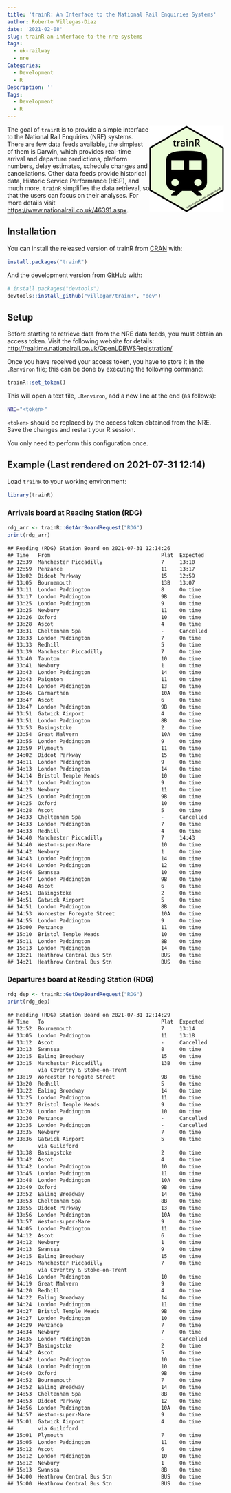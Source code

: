 ```yaml
---
title: 'trainR: An Interface to the National Rail Enquiries Systems'
author: Roberto Villegas-Diaz
date: '2021-02-08'
slug: trainR-an-interface-to-the-nre-systems
tags:
  - uk-railway
  - nre
Categories:
  - Development
  - R
Description: ''
Tags:
  - Development
  - R
---
```


<img src="https://raw.githubusercontent.com/villegar/trainR/main/inst/images/logo.png" alt="logo" align="right" height=200px/>

The goal of `trainR` is to provide a simple interface to the 
National Rail Enquiries (NRE) systems. There are few data feeds 
available, the simplest of them is Darwin, which provides real-time 
arrival and departure predictions, platform numbers, delay estimates, 
schedule changes and cancellations. Other data feeds provide historical 
data, Historic Service Performance (HSP), and much more. `trainR` 
simplifies the data retrieval, so that the users can focus on their 
analyses. For more details visit 
https://www.nationalrail.co.uk/46391.aspx.

## Installation

You can install the released version of trainR from [CRAN](https://CRAN.R-project.org) with:

``` r
install.packages("trainR")
```

And the development version from [GitHub](https://github.com/) with:

``` r
# install.packages("devtools")
devtools::install_github("villegar/trainR", "dev")
```

## Setup
Before starting to retrieve data from the NRE data feeds, you must obtain an access token. 
Visit the following website for details: http://realtime.nationalrail.co.uk/OpenLDBWSRegistration/

Once you have received your access token, you have to store it in the `.Renviron` file; this can be 
done by executing the following command:


```r
trainR::set_token()
```

This will open a text file, `.Renviron`, add a new line at the end (as follows):

```bash
NRE="<token>"
```

`<token>` should be replaced by the access token obtained from the NRE. Save the changes and restart 
your R session.

You only need to perform this configuration once.

## Example (Last rendered on 2021-07-31 12:14)

Load `trainR` to your working environment:

```r
library(trainR)
```

### Arrivals board at Reading Station (RDG)


```r
rdg_arr <- trainR::GetArrBoardRequest("RDG")
print(rdg_arr)
```

```
## Reading (RDG) Station Board on 2021-07-31 12:14:26
## Time   From                                    Plat  Expected
## 12:39  Manchester Piccadilly                   7     13:10
## 12:59  Penzance                                11    13:17
## 13:02  Didcot Parkway                          15    12:59
## 13:05  Bournemouth                             13B   13:07
## 13:11  London Paddington                       8     On time
## 13:17  London Paddington                       9B    On time
## 13:25  London Paddington                       9     On time
## 13:25  Newbury                                 11    On time
## 13:26  Oxford                                  10    On time
## 13:28  Ascot                                   4     On time
## 13:31  Cheltenham Spa                          -     Cancelled
## 13:33  London Paddington                       7     On time
## 13:33  Redhill                                 5     On time
## 13:39  Manchester Piccadilly                   7     On time
## 13:40  Taunton                                 10    On time
## 13:41  Newbury                                 1     On time
## 13:43  London Paddington                       14    On time
## 13:43  Paignton                                11    On time
## 13:44  London Paddington                       13    On time
## 13:46  Carmarthen                              10A   On time
## 13:47  Ascot                                   6     On time
## 13:47  London Paddington                       9B    On time
## 13:51  Gatwick Airport                         4     On time
## 13:51  London Paddington                       8B    On time
## 13:53  Basingstoke                             2     On time
## 13:54  Great Malvern                           10A   On time
## 13:55  London Paddington                       9     On time
## 13:59  Plymouth                                11    On time
## 14:02  Didcot Parkway                          15    On time
## 14:11  London Paddington                       9     On time
## 14:13  London Paddington                       14    On time
## 14:14  Bristol Temple Meads                    10    On time
## 14:17  London Paddington                       9     On time
## 14:23  Newbury                                 11    On time
## 14:25  London Paddington                       9B    On time
## 14:25  Oxford                                  10    On time
## 14:28  Ascot                                   5     On time
## 14:33  Cheltenham Spa                          -     Cancelled
## 14:33  London Paddington                       7     On time
## 14:33  Redhill                                 4     On time
## 14:40  Manchester Piccadilly                   7     14:43
## 14:40  Weston-super-Mare                       10    On time
## 14:42  Newbury                                 1     On time
## 14:43  London Paddington                       14    On time
## 14:44  London Paddington                       12    On time
## 14:46  Swansea                                 10    On time
## 14:47  London Paddington                       9B    On time
## 14:48  Ascot                                   6     On time
## 14:51  Basingstoke                             2     On time
## 14:51  Gatwick Airport                         5     On time
## 14:51  London Paddington                       8B    On time
## 14:53  Worcester Foregate Street               10A   On time
## 14:55  London Paddington                       9     On time
## 15:00  Penzance                                11    On time
## 15:10  Bristol Temple Meads                    10    On time
## 15:11  London Paddington                       8B    On time
## 15:13  London Paddington                       14    On time
## 13:21  Heathrow Central Bus Stn                BUS   On time
## 14:21  Heathrow Central Bus Stn                BUS   On time
```

### Departures board at Reading Station (RDG)


```r
rdg_dep <- trainR::GetDepBoardRequest("RDG")
print(rdg_dep)
```

```
## Reading (RDG) Station Board on 2021-07-31 12:14:29
## Time   To                                      Plat  Expected
## 12:52  Bournemouth                             7     13:14
## 13:05  London Paddington                       11    13:18
## 13:12  Ascot                                   -     Cancelled
## 13:13  Swansea                                 8     On time
## 13:15  Ealing Broadway                         15    On time
## 13:15  Manchester Piccadilly                   13B   On time
##        via Coventry & Stoke-on-Trent           
## 13:19  Worcester Foregate Street               9B    On time
## 13:20  Redhill                                 5     On time
## 13:22  Ealing Broadway                         14    On time
## 13:25  London Paddington                       11    On time
## 13:27  Bristol Temple Meads                    9     On time
## 13:28  London Paddington                       10    On time
## 13:30  Penzance                                -     Cancelled
## 13:35  London Paddington                       -     Cancelled
## 13:35  Newbury                                 7     On time
## 13:36  Gatwick Airport                         5     On time
##        via Guildford                           
## 13:38  Basingstoke                             2     On time
## 13:42  Ascot                                   4     On time
## 13:42  London Paddington                       10    On time
## 13:45  London Paddington                       11    On time
## 13:48  London Paddington                       10A   On time
## 13:49  Oxford                                  9B    On time
## 13:52  Ealing Broadway                         14    On time
## 13:53  Cheltenham Spa                          8B    On time
## 13:55  Didcot Parkway                          13    On time
## 13:56  London Paddington                       10A   On time
## 13:57  Weston-super-Mare                       9     On time
## 14:05  London Paddington                       11    On time
## 14:12  Ascot                                   6     On time
## 14:12  Newbury                                 1     On time
## 14:13  Swansea                                 9     On time
## 14:15  Ealing Broadway                         15    On time
## 14:15  Manchester Piccadilly                   7     On time
##        via Coventry & Stoke-on-Trent           
## 14:16  London Paddington                       10    On time
## 14:19  Great Malvern                           9     On time
## 14:20  Redhill                                 4     On time
## 14:22  Ealing Broadway                         14    On time
## 14:24  London Paddington                       11    On time
## 14:27  Bristol Temple Meads                    9B    On time
## 14:27  London Paddington                       10    On time
## 14:29  Penzance                                7     On time
## 14:34  Newbury                                 7     On time
## 14:35  London Paddington                       -     Cancelled
## 14:37  Basingstoke                             2     On time
## 14:42  Ascot                                   5     On time
## 14:42  London Paddington                       10    On time
## 14:48  London Paddington                       10    On time
## 14:49  Oxford                                  9B    On time
## 14:52  Bournemouth                             7     On time
## 14:52  Ealing Broadway                         14    On time
## 14:53  Cheltenham Spa                          8B    On time
## 14:53  Didcot Parkway                          12    On time
## 14:56  London Paddington                       10A   On time
## 14:57  Weston-super-Mare                       9     On time
## 15:01  Gatwick Airport                         4     On time
##        via Guildford                           
## 15:01  Plymouth                                7     On time
## 15:05  London Paddington                       11    On time
## 15:12  Ascot                                   6     On time
## 15:12  London Paddington                       10    On time
## 15:12  Newbury                                 1     On time
## 15:13  Swansea                                 8B    On time
## 14:00  Heathrow Central Bus Stn                BUS   On time
## 15:00  Heathrow Central Bus Stn                BUS   On time
```
